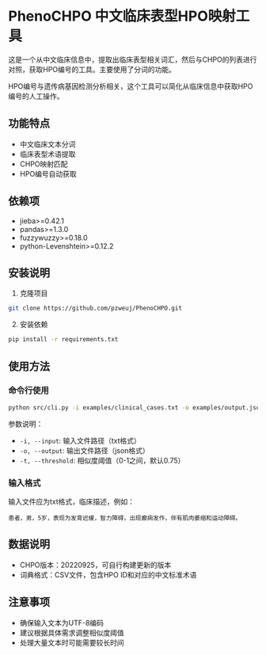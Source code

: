 # PhenoCHPO 中文临床表型HPO映射工具

这是一个从中文临床信息中，提取出临床表型相关词汇，然后与CHPO的列表进行对照，获取HPO编号的工具。主要使用了分词的功能。

HPO编号与遗传病基因检测分析相关，这个工具可以简化从临床信息中获取HPO编号的人工操作。

## 功能特点
- 中文临床文本分词
- 临床表型术语提取
- CHPO映射匹配
- HPO编号自动获取

## 依赖项
- jieba>=0.42.1
- pandas>=1.3.0
- fuzzywuzzy>=0.18.0
- python-Levenshtein>=0.12.2


## 安装说明

1. 克隆项目

```bash
git clone https://github.com/pzweuj/PhenoCHPO.git
```

2. 安装依赖

```bash
pip install -r requirements.txt
```

## 使用方法

### 命令行使用

```bash
python src/cli.py -i examples/clinical_cases.txt -o examples/output.json -t 0.85
```

参数说明：
- `-i, --input`: 输入文件路径（txt格式）
- `-o, --output`: 输出文件路径（json格式）
- `-t, --threshold`: 相似度阈值（0-1之间，默认0.75）

### 输入格式
输入文件应为txt格式，临床描述，例如：

```
患者，男，5岁，表现为发育迟缓，智力障碍，出现癫痫发作，伴有肌肉萎缩和运动障碍。
```

## 数据说明
- CHPO版本：20220925，可自行构建更新的版本
- 词典格式：CSV文件，包含HPO ID和对应的中文标准术语

## 注意事项
- 确保输入文本为UTF-8编码
- 建议根据具体需求调整相似度阈值
- 处理大量文本时可能需要较长时间

